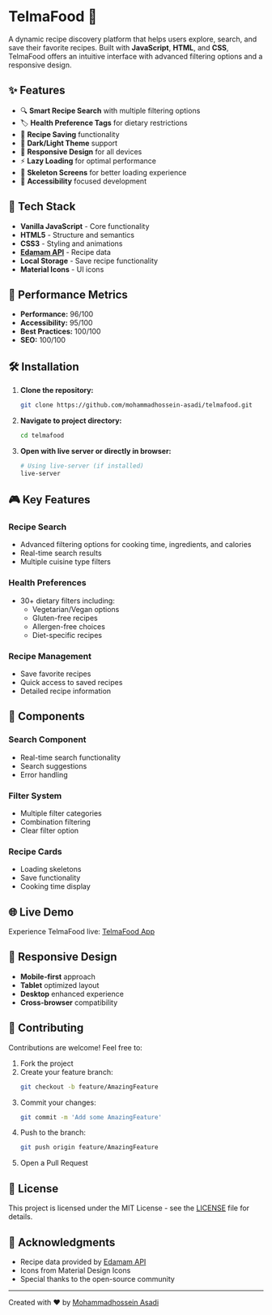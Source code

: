# TelmaFood 🍳

A dynamic recipe discovery platform that helps users explore, search, and save their favorite recipes. Built with **JavaScript**, **HTML**, and **CSS**, TelmaFood offers an intuitive interface with advanced filtering options and a responsive design.

## ✨ Features

- 🔍 **Smart Recipe Search** with multiple filtering options
- 🏷️ **Health Preference Tags** for dietary restrictions
- 💾 **Recipe Saving** functionality
- 🌙 **Dark/Light Theme** support
- 📱 **Responsive Design** for all devices
- ⚡ **Lazy Loading** for optimal performance
- 🦴 **Skeleton Screens** for better loading experience
- 🎯 **Accessibility** focused development

## 🚀 Tech Stack

- **Vanilla JavaScript** - Core functionality
- **HTML5** - Structure and semantics
- **CSS3** - Styling and animations
- **[Edamam API](https://www.edamam.com/)** - Recipe data
- **Local Storage** - Save recipe functionality
- **Material Icons** - UI icons

## 🎯 Performance Metrics

- **Performance:** 96/100
- **Accessibility:** 95/100
- **Best Practices:** 100/100
- **SEO:** 100/100

## 🛠️ Installation

1. **Clone the repository:**

   ```bash
   git clone https://github.com/mohammadhossein-asadi/telmafood.git
   ```

2. **Navigate to project directory:**

   ```bash
   cd telmafood
   ```

3. **Open with live server or directly in browser:**
   ```bash
   # Using live-server (if installed)
   live-server
   ```

## 🎮 Key Features

### **Recipe Search**

- Advanced filtering options for cooking time, ingredients, and calories
- Real-time search results
- Multiple cuisine type filters

### **Health Preferences**

- 30+ dietary filters including:
  - Vegetarian/Vegan options
  - Gluten-free recipes
  - Allergen-free choices
  - Diet-specific recipes

### **Recipe Management**

- Save favorite recipes
- Quick access to saved recipes
- Detailed recipe information

## 🌟 Components

### **Search Component**

- Real-time search functionality
- Search suggestions
- Error handling

### **Filter System**

- Multiple filter categories
- Combination filtering
- Clear filter option

### **Recipe Cards**

- Loading skeletons
- Save functionality
- Cooking time display

## 🌐 Live Demo

Experience TelmaFood live: [TelmaFood App](https://telmafood.vercel.app/)

## 📱 Responsive Design

- **Mobile-first** approach
- **Tablet** optimized layout
- **Desktop** enhanced experience
- **Cross-browser** compatibility

## 🤝 Contributing

Contributions are welcome! Feel free to:

1. Fork the project
2. Create your feature branch:
   ```bash
   git checkout -b feature/AmazingFeature
   ```
3. Commit your changes:
   ```bash
   git commit -m 'Add some AmazingFeature'
   ```
4. Push to the branch:
   ```bash
   git push origin feature/AmazingFeature
   ```
5. Open a Pull Request

## 📝 License

This project is licensed under the MIT License - see the [LICENSE](LICENSE) file for details.

## 🙏 Acknowledgments

- Recipe data provided by [Edamam API](https://www.edamam.com/)
- Icons from Material Design Icons
- Special thanks to the open-source community

---

Created with ❤️ by [Mohammadhossein Asadi](https://github.com/mohammadhossein-asadi)

